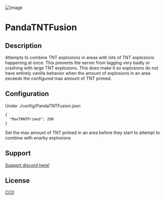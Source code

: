 ![image](https://github.com/user-attachments/assets/5895d5ba-241b-4dd0-962e-4c07163599d9)

# PandaTNTFusion

## Description

Attempts to combine TNT explosions in areas with lots of TNT explosions happening at once. This prevents the server from lagging very badly or crashing with large TNT explosions. This does make it so explosions do not have entirely vanilla behavior when the amount of explosions in an area exceeds the configured max amount of TNT primed.

## Configuration

Under ./config/PandaTNTFusion.json

```
{
  "MaxTNNTPrimed": 200
}
```
Set the max amount of TNT primed in an area before they start to attempt to combine with enarby explosions

## Support

[Support discord here!]( https://discord.gg/3tP3Tqu983)

## License

[CC0](https://creativecommons.org/public-domain/cc0/)
